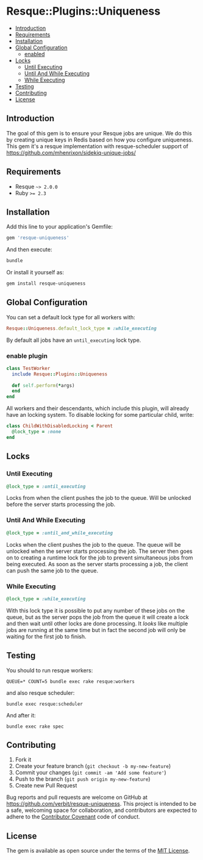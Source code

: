 # Resque::Plugins::Uniqueness

<!-- MarkdownTOC -->

- [Introduction](#introduction)
- [Requirements](#requirements)
- [Installation](#installation)
- [Global Configuration](#global-configuration)
  - [enabled](#enabled)
- [Locks](#locks)
  - [Until Executing](#until-executing)
  - [Until And While Executing](#until-and-while-executing)
  - [While Executing](#while-executing)
- [Testing](#testing)
- [Contributing](#contributing)
- [License](#license)

<!-- /MarkdownTOC -->

## Introduction

The goal of this gem is to ensure your Resque jobs are unique. We do this by creating unique keys in Redis based on how you configure uniqueness. This gem it's a resque implementation with resque-scheduler support of https://github.com/mhenrixon/sidekiq-unique-jobs/

## Requirements

- Resque `~> 2.0.0`
- Ruby `>= 2.3`

## Installation

Add this line to your application's Gemfile:

```ruby
gem 'resque-uniqueness'
```

And then execute:

```bash
bundle
```

Or install it yourself as:

```bash
gem install resque-uniqueness
```

## Global Configuration

You can set a default lock type for all workers with:
```ruby 
Resque::Uniqueness.default_lock_type = :while_executing
```
By default all jobs have an `until_executing` lock type.

### enable plugin

```ruby
class TestWorker
  include Resque::Plugins::Uniqueness
  
  def self.perform(*args)
  end
end
```

All workers and their descendants, which include this plugin, will already have an locking system.
To disable locking for some particular child, write:

``` ruby
class ChildWithDisabledLocking < Parent
  @lock_type = :none
end
```

## Locks

### Until Executing

```ruby
@lock_type = :until_executing
```

Locks from when the client pushes the job to the queue. Will be unlocked before the server starts processing the job.

### Until And While Executing

```ruby
@lock_type = :until_and_while_executing
```

Locks when the client pushes the job to the queue. The queue will be unlocked when the server starts processing the job. The server then goes on to creating a runtime lock for the job to prevent simultaneous jobs from being executed. As soon as the server starts processing a job, the client can push the same job to the queue.

### While Executing

```ruby
@lock_type = :while_executing
```

With this lock type it is possible to put any number of these jobs on the queue, but as the server pops the job from the queue it will create a lock and then wait until other locks are done processing. It _looks_ like multiple jobs are running at the same time but in fact the second job will only be waiting for the first job to finish.

## Testing

You should to run resque workers:

`QUEUE=* COUNT=5 bundle exec rake resque:workers`

and also resque scheduler:

`bundle exec resque:scheduler`

And after it:

`bundle exec rake spec`

## Contributing

1. Fork it
1. Create your feature branch (`git checkout -b my-new-feature`)
1. Commit your changes (`git commit -am 'Add some feature'`)
1. Push to the branch (`git push origin my-new-feature`)
1. Create new Pull Request

Bug reports and pull requests are welcome on GitHub at https://github.com/verbit/resque-uniqueness. This project is intended to be a safe, welcoming space for collaboration, and contributors are expected to adhere to the [Contributor Covenant](http://contributor-covenant.org) code of conduct.

## License

The gem is available as open source under the terms of the [MIT License](https://opensource.org/licenses/MIT).
